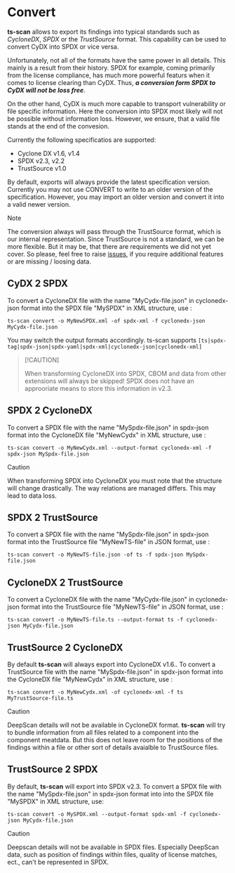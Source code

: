 # Convert

**ts-scan** allows to export its findings into typical standards such as *CycloneDX*, *SPDX* or the *TrustSource* format. This capability can be used to convert CyDX into SPDX or vice versa. 

Unfortunately, not all of the formats have the same power in all details. This mainly is a result from their history. SPDX for example, coming primarily from the license compliance, has much more powerful featurs when it comes to license clearing than CyDX. Thus, ***a conversion form SPDX to CyDX will not be loss free***. 

On the other hand, CyDX is much more capable to transport vulnerability or file specific information. Here the conversion into SPDX most likely will not be possible without information loss. However, we ensure, that a valid file stands at the end of the convesion. 

Currently the following specificatios are supported:

* Cyclone DX v1.6, v1.4
* SPDX v2.3, v2.2
* TrustSource v1.0

By default, exports will always provide the latest specification version. Currently you may not use CONVERT to write to an older version of the specification. However, you may import an older version and convert it into a valid newer version.

> [!NOTE]
>
> The conversion always will pass through the TrustSource format, which is our internal representation. Since TrustSource is not a standard, we can be more flexible. But it may be, that there are requirements we did not yet cover. So please, feel free to raise [issues](https://github.com/trustsource/ts-scan/issues), if you require additional features or are missing / loosing data.



## CyDX 2 SPDX

To convert a CycloneDX file with the name "MyCydx-file.json" in cyclonedx-json format into the SPDX file "MySPDX" in XML structure, use :

```shell
ts-scan convert -o MyNewSPDX.xml -of spdx-xml -f cyclonedx-json MyCydx-file.json
```

You may switch the output formats accordingly. ts-scan supports `[ts|spdx-tag|spdx-json|spdx-yaml|spdx-xml|cyclonedx-json|cyclonedx-xml]`

>  [!CAUTION]
>
> When transforming CycloneDX into SPDX, CBOM and data from other extensions will always be skipped! SPDX does not have an approoriate means to store this information in v2.3.  



## SPDX 2 CycloneDX 

To convert a SPDX file with the name "MySpdx-file.json" in spdx-json format into the CycloneDX file "MyNewCydx" in XML structure, use :

```shell
ts-scan convert -o MyNewCydx.xml --output-format cyclonedx-xml -f spdx-json MySpdx-file.json 
```

> [!CAUTION]
>
> When transforming SPDX into CycloneDX you must note that the structure will change drastically. The way relations are managed differs. This may lead to data loss.   



## SPDX 2 TrustSource

To convert a SPDX file with the name "MySpdx-file.json" in spdx-json format into the TrustSource file "MyNewTS-file" in JSON format, use :

```shell
ts-scan convert -o MyNewTS-file.json -of ts -f spdx-json MySpdx-file.json
```



## CycloneDX 2 TrustSource

To convert a CycloneDX file with the name "MyCydx-file.json" in cyclonedx-json format  into the TrustSource file "MyNewTS-file" in JSON format, use :

```shell
ts-scan convert -o MyNewTS-file.ts --output-format ts -f cyclonedx-json MyCydx-file.json 
```



## TrustSource 2 CycloneDX

By default **ts-scan** will always export into CycloneDX v1.6.. To convert a TrustSource file with the name "MySpdx-file.json" in spdx-json format into the CycloneDX file "MyNewCydx" in XML structure, use :

```shell
ts-scan convert -o MyNewCydx.xml -of cyclonedx-xml -f ts MyTrustSource-file.ts 
```

> [!CAUTION]
>
> DeepScan details will not be available in CycloneDX format. **ts-scan** will try to bundle information from all files related to a component into the component meatdata. But this does not leave room for the positions of the findings within a file or other sort of details avaialble to TrustSource files. 



## TrustSource 2 SPDX

By default, **ts-scan** will export into SPDX v2.3. To convert a SPDX file with the name "MySpdx-file.json" in spdx-json format into  into the SPDX file "MySPDX" in XML structure, use:

```shell
ts-scan convert -o MySPDX.xml --output-format spdx-xml -f cyclonedx-json MyCydx-file.json
```

> [!CAUTION]
>
> Deepscan details will not be available in SPDX files.  Especially DeepScan data, such as position of findings within files, quality of license matches, ect., can't be represented in SPDX.



